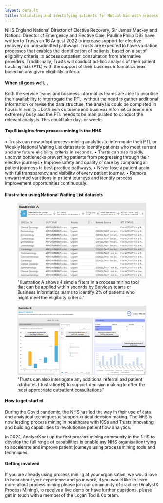 ```yaml
--- 
layout: default
title: Validating and identifying patients for Mutual Aid with process mining
---
```


NHS England National Director of Elective Recovery, Sir James Mackey and National Director of Emergency and Elective Care, Pauline Philip DBE have written to Trusts on 16 August 2022 to increase support for elective recovery on non-admitted pathways.  Trusts are expected to have validation processes that enables the identification of patients, based on a set of eligibility criteria, to access outpatient consultation from alternative providers.
Traditionally, Trusts will conduct ad-hoc analysis of their patient tracking lists (PTL) with the support of their business informatics team based on any given eligibility criteria.

#### When all goes well...
Both the service teams and business informatics teams are able to prioritise their availability to interrogate the PTL, without the need to gather additional information or revise the data structure, the analysis could be completed in hours.
In reality...
Both service teams and business informatics teams are extremely busy and the PTL needs to be manipulated to conduct the relevant analysis.  This could take days or weeks.

#### Top 5 insights from process mining in the NHS
•	Trusts can now adopt process mining analytics to interrogate their PTL or Weekly National Waiting List datasets to identify patients who meet current and any future eligibility criteria in seconds.
•	Trusts can also rapidly uncover bottlenecks preventing patients from progressing through their elective journeys
•	Improve safety and quality of care by comparing all patient journeys to best practice pathways.
•	Never lose a patient again with full transparency and visibility of every patient journey.
•	Remove unwarranted variations in patient journeys and identify process improvement opportunities continuously.

#### Illustration using National Waiting List datasets

<figure class="nhsuk-image">
  <img class="nhsuk-image__img" src="https://github.com/nhs-analystx/process-mining/blob/main/assets/img/A.PNG" alt="Illuation A">
  <figcaption class="nhsuk-image__caption">
   "Illustration A shows 4 simple filters in a process mining tool that can be applied within seconds by Services teams or Business Informatics teams to identify 2% of patients who might meet the eligibility criteria."
  </figcaption>
</figure>

<figure class="nhsuk-image">
  <img class="nhsuk-image__img" src="https://github.com/nhs-analystx/process-mining/blob/main/assets/img/B.PNG" alt="Illuation B">
  <figcaption class="nhsuk-image__caption">
   "Trusts can also interrogate any additional referral and patient attributes (Illustration B) to support decision making to offer the most appropriate outpatient consultations."
  </figcaption>
</figure>

#### How to get started
During the Covid pandemic, the NHS has led the way in their use of data and analytical techniques to support critical decision making.  The NHS is now leading process mining in healthcare with ICSs and Trusts innovating and building capabilities to revolutionise patient flow analytics.

In 2022, AnalystX set up the first process mining community in the NHS to develop the full range of capabilities to enable any NHS organisation trying to accelerate and improve patient journeys using process mining tools and techniques.

#### Getting involved 
If you are already using process mining at your organisation, we would love to hear about your experience and your work, if you would like to learn more about process mining please join our community of practice (AnalystX Process Mining), to receive a live demo or have further questions, please get in touch with a member of the Logan Tod & Co team. 

